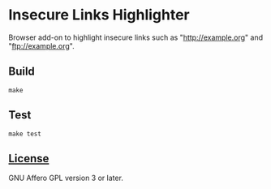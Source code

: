 # Insecure Links Highlighter

Browser add-on to highlight insecure links such as "http://example.org" and "ftp://example.org".

## Build

    make

## Test

    make test

## [License](LICENSE)

GNU Affero GPL version 3 or later.

